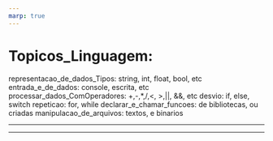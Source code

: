 ```yaml
---
marp: true
---
```


# Topicos_Linguagem:

representacao_de_dados_Tipos: string, int, float, bool, etc entrada_e_de_dados:
console, escrita, etc processar_dados_ComOperadores: +,-,*,/,<, >,||, &&, etc
desvio: if, else, switch repeticao: for, while declarar_e_chamar_funcoes: de
bibliotecas, ou criadas manipulacao_de_arquivos: textos, e binarios

---

---
